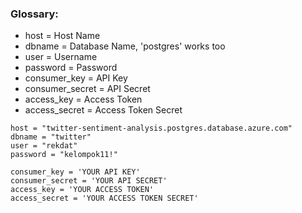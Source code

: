 ### Glossary:
<ul>
  <li>host = Host Name</li>
  <li>dbname = Database Name, 'postgres' works too</li>
  <li>user = Username</li>
  <li>password = Password</li>
  <li>consumer_key = API Key</li>
  <li>consumer_secret = API Secret</li>
  <li>access_key = Access Token</li>
  <li>access_secret = Access Token Secret</li>
</ul>

```
host = "twitter-sentiment-analysis.postgres.database.azure.com"
dbname = "twitter"
user = "rekdat"
password = "kelompok11!"
```

```
consumer_key = 'YOUR API KEY'
consumer_secret = 'YOUR API SECRET'
access_key = 'YOUR ACCESS TOKEN'
access_secret = 'YOUR ACCESS TOKEN SECRET'
```
